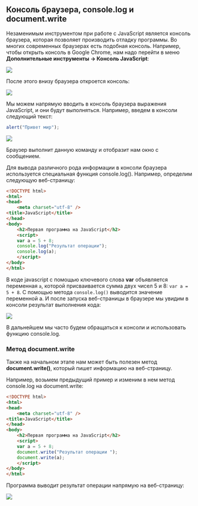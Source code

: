 ## Консоль браузера, console.log и document.write

Незаменимым инструментом при работе с JavaScript является консоль браузера, которая позволяет производить отладку программы. Во многих современных 
браузерах есть подобная консоль. Например, чтобы открыть консоль в Google Chrome, нам надо перейти в меню **Дополнительные инструменты -> 
Консоль JavaScript**:

![](https://metanit.com/web/javascript/pics/1.8.png)

После этого внизу браузера откроется консоль:

![](https://metanit.com/web/javascript/pics/1.9.png)

Мы можем напрямую вводить в консоль браузера выражения JavaScript, и они будут выполняться. Например, введем в консоли следующий текст:

```js
alert("Привет мир");
```

![](https://metanit.com/web/javascript/pics/1.10.png)

Браузер выполнит данную команду и отобразит нам окно с сообщением.

Для вывода различного рода информации в консоли браузера используется специальная функция console.log(). Например, 
определим следующую веб-страницу:

```html
<!DOCTYPE html>
<html>
<head>
    <meta charset="utf-8" />
<title>JavaScript</title>
</head>
<body>
    <h2>Первая программа на JavaScript</h2>
    <script>
    var a = 5 + 8;
    console.log("Результат операции");
    console.log(a);
    </script>
</body>
</html>
```

В коде javascript с помощью ключевого слова **var** объявляется переменная `a`, которой присваивается сумма двух чисел 5 и 8: `var a = 5 + 8`. 
С помощью метода `console.log()` выводится значение переменной a. И после запуска веб-страницы в браузере мы увидим в консоли 
результат выполнения кода:

![](https://metanit.com/web/javascript/pics/1.11.png)

В дальнейшем мы часто будем обращаться к консоли и использовать функцию console.log.

### Метод document.write

Также на начальном этапе нам может быть полезен метод **document.write()**, который пишет информацию на веб-страницу.

Например, возьмем предыдущий пример и изменим в нем метод console.log на document.write:

```html
<!DOCTYPE html>
<html>
<head>
    <meta charset="utf-8" />
<title>JavaScript</title>
</head>
<body>
    <h2>Первая программа на JavaScript</h2>
    <script>
    var a = 5 + 8;
    document.write("Результат операции ");
    document.write(a);
    </script>
</body>
</html>
```

Программа выводит результат операции напрямую на веб-страницу:

![](https://metanit.com/web/javascript/pics/document.write.png)

